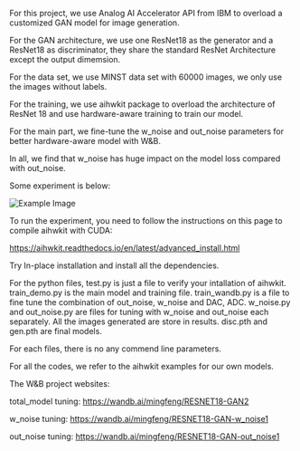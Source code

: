For this project, we use Analog AI Accelerator API from IBM to overload a customized GAN model for image generation.

For the GAN architecture, we use one ResNet18 as the generator and a ResNet18 as discriminator, they share the standard ResNet Architecture except the output dimemsion.

For the data set, we use MINST data set with 60000 images, we only use the images without labels.

For the training, we use aihwkit package to overload the architecture of ResNet 18 and use hardware-aware training to train our model.

For the main part, we fine-tune the w_noise and out_noise parameters for better hardware-aware model with W&B.

In all, we find that w_noise has huge impact on the model loss compared with out_noise.

Some experiment is below:

![Example Image](./results/GAN_USE/replay_fake_images_gan.gif)

To run the experiment, you need to follow the instructions on this page to compile aihwkit with CUDA:

https://aihwkit.readthedocs.io/en/latest/advanced_install.html

Try In-place installation and install all the dependencies.

For the python files, test.py is just a file to verify your intallation of aihwkit. train_demo.py is the main model and training file. train_wandb.py is 
a file to fine tune the combination of out_noise, w_noise and DAC, ADC. w_noise.py and out_noise.py are files for tuning with w_noise and out_noise each
separately. All the images generated are store in results. disc.pth and gen.pth are final models.

For each files, there is no any commend line parameters.

For all the codes, we refer to the aihwkit examples for our own models.

The W&B project websites:

total_model tuning: https://wandb.ai/mingfeng/RESNET18-GAN2

w_noise tuning: https://wandb.ai/mingfeng/RESNET18-GAN-w_noise1

out_noise tuning: https://wandb.ai/mingfeng/RESNET18-GAN-out_noise1
